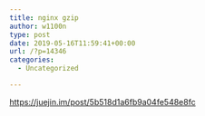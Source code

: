 ```yaml
---
title: nginx gzip
author: w1100n
type: post
date: 2019-05-16T11:59:41+00:00
url: /?p=14346
categories:
  - Uncategorized

---
```

https://juejin.im/post/5b518d1a6fb9a04fe548e8fc